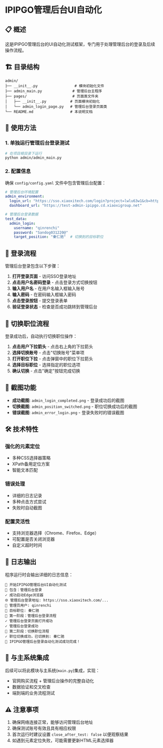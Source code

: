 # IPIPGO管理后台UI自动化

## 📋 概述

这是IPIPGO管理后台的UI自动化测试框架，专门用于处理管理后台的登录及后续操作流程。

## 🏗️ 目录结构

```
admin/
├── __init__.py                 # 模块初始化文件
├── admin_main.py              # 管理后台主程序
├── pages/                     # 页面类文件夹
│   ├── __init__.py           # 页面模块初始化
│   └── admin_login_page.py   # 管理后台登录页面类
└── README.md                 # 本说明文档
```

## 🚀 使用方法

### 1. 单独运行管理后台登录测试

```bash
# 在项目根目录下运行
python admin/admin_main.py
```

### 2. 配置信息

确保 `config/config.yaml` 文件中包含管理后台配置：

```yaml
# 管理后台环境配置
admin_environment:
  login_url: "https://sso.xiaoxitech.com/login?project=lwlu63w1&cb=https%3A%2F%2Ftest-admin-ipipgo.cd.xiaoxigroup.net"
  dashboard_url: "https://test-admin-ipipgo.cd.xiaoxigroup.net"

# 管理后台登录数据
test_data:
  admin_login:
    username: "qinrenchi"
    password: "Sandog031220@"
    target_position: "秦仁驰"  # 切换到的目标职位
```

## 🔧 登录流程

管理后台登录包含以下步骤：

1. **打开登录页面** - 访问SSO登录地址
2. **点击用户名密码登录** - 点击登录方式切换按钮
3. **输入用户名** - 在用户名输入框输入账号
4. **输入密码** - 在密码输入框输入密码
5. **点击登录按钮** - 提交登录表单
6. **验证登录状态** - 检查是否成功跳转到管理后台

## 🔄 切换职位流程

登录成功后，自动执行切换职位操作：

1. **点击用户下拉箭头** - 点击右上角的下拉箭头
2. **选择切换账号** - 点击"切换账号"菜单项
3. **打开职位下拉** - 点击弹窗中的职位下拉箭头
4. **选择目标职位** - 选择指定的职位选项
5. **确认切换** - 点击"确定"按钮完成切换

## 📸 截图功能

- **成功截图**: `admin_login_completed.png` - 登录成功后的截图
- **切换截图**: `admin_position_switched.png` - 职位切换成功后的截图
- **错误截图**: `admin_error_login.png` - 登录失败时的错误截图

## 🛠️ 技术特性

### 强化的元素定位
- 多种CSS选择器策略
- XPath备用定位方案  
- 智能文本匹配

### 错误处理
- 详细的日志记录
- 多种点击方式尝试
- 失败时自动截图

### 配置灵活性
- 支持浏览器选择（Chrome、Firefox、Edge）
- 可配置是否关闭浏览器
- 自定义超时时间

## 📝 日志输出

程序运行时会输出详细的日志信息：

```
🚀 开始IPIPGO管理后台UI自动化测试
🔹 包含：管理后台登录
✓ 成功启动Edge浏览器
🌐 管理后台登录地址: https://sso.xiaoxitech.com/...
👤 管理员用户: qinrenchi
🔄 目标职位: 秦仁驰
🔐 第一阶段：管理后台登录流程
✓ 管理后台登录页面打开成功
✓ 管理后台登录成功
🔄 第二阶段：切换职位流程
✓ 职位切换成功，已切换到: 秦仁驰
🎉 IPIPGO管理后台登录自动化测试成功完成！
```

## 🔗 与主系统集成

后续可以将此模块与主系统(`main.py`)集成，实现：
- 官网购买流程 + 管理后台操作的完整自动化
- 数据验证和交叉检查
- 端到端的业务流程测试

## ⚠️ 注意事项

1. 确保网络连接正常，能够访问管理后台地址
2. 确保测试账号有效且具有相应权限
3. 首次运行时建议设置 `close_after_test: false` 以便观察结果
4. 如遇到元素定位失败，可能需要更新HTML元素选择器 
